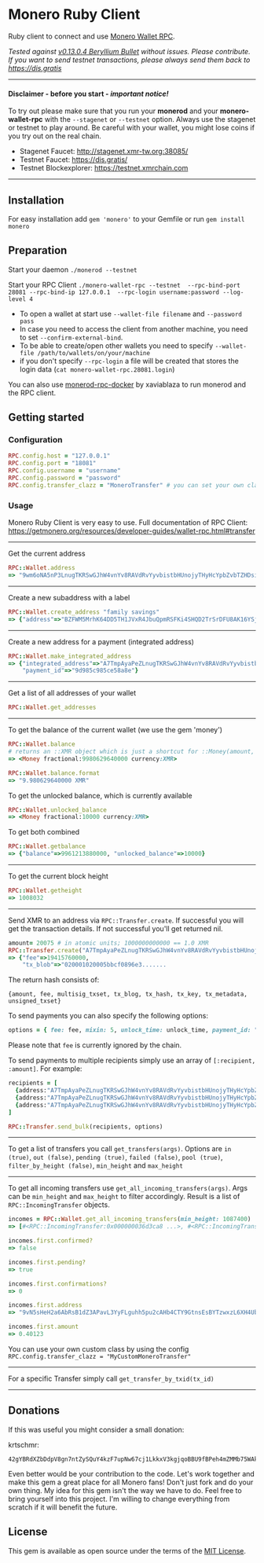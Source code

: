 # Monero Ruby Client

Ruby client to connect and use [Monero Wallet RPC](https://getmonero.org/resources/developer-guides/wallet-rpc.html).

*Tested against [v0.13.0.4 Beryllium Bullet](https://github.com/monero-project/monero/releases/tag/v0.13.0.4) without issues. Please contribute. If you want to send testnet transactions, please always send them back to https://dis.gratis*

---
#### Disclaimer - before you start - *important notice!*
To try out please make sure that you run your **monerod** and your **monero-wallet-rpc** with the `--stagenet` or `--testnet` option. Always use the stagenet or testnet to play around. Be careful with your wallet, you might lose coins if you try out on the real chain.

- Stagenet Faucet: http://stagenet.xmr-tw.org:38085/
- Testnet Faucet: https://dis.gratis/
- Testnet Blockexplorer: https://testnet.xmrchain.com
---

## Installation
For easy installation add `gem 'monero'` to your Gemfile or run `gem install monero`

## Preparation
Start your daemon `./monerod --testnet`

Start your RPC Client `./monero-wallet-rpc --testnet  --rpc-bind-port 28081 --rpc-bind-ip 127.0.0.1  --rpc-login username:password --log-level 4`

- To open a wallet at start use `--wallet-file filename` and `--password pass`
- In case you need to access the client from another machine, you need to set `--confirm-external-bind`.
- To be able to create/open other wallets you need to specify `--wallet-file /path/to/wallets/on/your/machine`
- if you don't specify `--rpc-login` a file will be created that stores the login data (`cat monero-wallet-rpc.28081.login`)

You can also use
[monerod-rpc-docker](https://github.com/xaviablaza/monerod-rpc-docker) by
xaviablaza to run monerod and the RPC client.

## Getting started

### Configuration
```ruby
RPC.config.host = "127.0.0.1"
RPC.config.port = "18081"
RPC.config.username = "username"
RPC.config.password = "password"
RPC.config.transfer_clazz = "MoneroTransfer" # you can set your own class to get incoming transfers as a model rather then a json
```

### Usage

Monero Ruby Client is very easy to use. Full documentation of RPC Client: https://getmonero.org/resources/developer-guides/wallet-rpc.html#transfer

---
Get the current address
```ruby
RPC::Wallet.address
=> "9wm6oNA5nP3LnugTKRSwGJhW4vnYv8RAVdRvYyvbistbHUnojyTHyHcYpbZvbTZHDsi4rF1EK5TiYgnCN6FWM9HjTDpKXAE"
```

---
Create a new subaddress with a label
```ruby
RPC::Wallet.create_address "family savings"
=> {"address"=>"BZFWM5MrhK64DD5TH1JVxR4JbuQpmRSFKi4SHQD2TrSrDFU8AK16YSjN7K8WSfjAfnZeJeskBtkgr73LbPZc4vMbQr3YvHj", "address_index"=>1}
```

---
Create a new address for a payment (integrated address)
```ruby
RPC::Wallet.make_integrated_address
=> {"integrated_address"=>"A7TmpAyaPeZLnugTKRSwGJhW4vnYv8RAVdRvYyvbistbHUnojyTHyHcYpbZvbTZHDsi4rF1EK5TiYgnCN6FWM9HjfufSYUchQ8hH2R272H",
    "payment_id"=>"9d985c985ce58a8e"}
```

---
Get a list of all addresses of your wallet
```ruby
RPC::Wallet.get_addresses
```

---
To get the balance of the current wallet (we use the gem 'money')
```ruby
RPC::Wallet.balance
# returns an ::XMR object which is just a shortcut for ::Money(amount, :xmr)
=> <Money fractional:9980629640000 currency:XMR>

RPC::Wallet.balance.format
=> "9.980629640000 XMR"
```

To get the unlocked balance, which is currently available
```ruby
RPC::Wallet.unlocked_balance
=> <Money fractional:10000 currency:XMR>
```

To get both combined
```ruby
RPC::Wallet.getbalance
=> {"balance"=>9961213880000, "unlocked_balance"=>10000}
```

---
To get the current block height
```ruby
RPC::Wallet.getheight
=> 1008032
```

---
Send XMR to an address via `RPC::Transfer.create`. If successful you will get the transaction details. If not successful you'll get returned nil.

```ruby
amount= 20075 # in atomic units; 1000000000000 == 1.0 XMR
RPC::Transfer.create("A7TmpAyaPeZLnugTKRSwGJhW4vnYv8RAVdRvYyvbistbHUnojyTHyHcYpbZvbTZHDsi4rF1EK5TiYgnCN6FWM9HjfwGRvbCHYCZAaKSzDx", amount)
=> {"fee"=>19415760000,
    "tx_blob"=>"020001020005bbcf0896e3.......
```

The return hash consists of:
```
{amount, fee, multisig_txset, tx_blog, tx_hash, tx_key, tx_metadata,
unsigned_txset}
```

To send payments you can also specify the following options:

```ruby
options = { fee: fee, mixin: 5, unlock_time: unlock_time, payment_id: "c7e7146b3335aa54", get_tx_key: true, priority: 0, do_not_relay: false, get_tx_hex: true}
```

Please note that `fee` is currently ignored by the chain.

To send payments to multiple recipients simply use an array of `[:recipient, :amount]`. For example:

```ruby
recipients = [
  {address:"A7TmpAyaPeZLnugTKRSwGJhW4vnYv8RAVdRvYyvbistbHUnojyTHyHcYpbZvbTZHDsi4rF1EK5TiYgnCN6FWM9HjfwGRvbCHYCZAaKSzDx" amount: 1599999},
  {address:"A7TmpAyaPeZLnugTKRSwGJhW4vnYv8RAVdRvYyvbistbHUnojyTHyHcYpbZvbTZHDsi4rF1EK5TiYgnCN6FWM9Hjftr1RgJ6RM4BMMPLUc" amount: 130000},
  {address:"A7TmpAyaPeZLnugTKRSwGJhW4vnYv8RAVdRvYyvbistbHUnojyTHyHcYpbZvbTZHDsi4rF1EK5TiYgnCN6FWM9HjfrgPgAEasYGSVhUdwe" amount: 442130000}
]

RPC::Transfer.send_bulk(recipients, options)
```

---
To get a list of transfers you call `get_transfers(args)`. Options are `in (true)`, `out (false)`, `pending (true)`, `failed (false)`, `pool (true)`, `filter_by_height (false)`, `min_height` and `max_height`

---
To get all incoming transfers use `get_all_incoming_transfers(args)`. Args can be `min_height` and `max_height` to filter accordingly. Result is a list of `RPC::IncomingTransfer` objects.

```ruby
incomes = RPC::Wallet.get_all_incoming_transfers(min_height: 1087400)
=> [#<RPC::IncomingTransfer:0x000000036d3ca8 ...>, #<RPC::IncomingTransfer:0x000000036d38c0 ...>, #<RPC::IncomingTransfer:0x000000036d3258 ...>, #<RPC::IncomingTransfer:0x000000036d2c90 ...> ....

incomes.first.confirmed?
=> false

incomes.first.pending?
=> true

incomes.first.confirmations?
=> 0

incomes.first.address
=> "9vN5sHeH2a6AbRsB1dZ3APavL3YyFLguhh5pu2cAHb4CTY9GtnsEsBYTzwxzL6XH4Uby2Svju8sYvZN7mDMcd6MTKDvBgVR"

incomes.first.amount
=> 0.40123
```

You can use your own custom class by using the config `RPC.config.transfer_clazz = "MyCustomMoneroTransfer"`

---
For a specific Transfer simply call `get_transfer_by_txid(tx_id)`

---
## Donations
If this was useful you might consider a small donation:

krtschmr:
```
42gYBRdXZbDdpV8gn7ntZySQuY4kzF7upNw67cj1LkkxV3kgjqoBBU9fBPeh4mZMMb75WAkNisvKdehdiE3g7Awx3JSdd5Y
```

Even better would be your contribution to the code. Let's work together and make this gem a great place for all Monero fans! Don't just fork and do your own thing. My idea for this gem isn't the way we have to do. Feel free to bring yourself into this project. I'm willing to change everything from scratch if it will benefit the future.

## License
This gem is available as open source under the terms of the [MIT
License](https://opensource.org/licenses/MIT).
